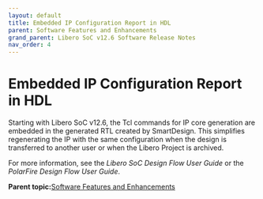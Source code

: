 ```yaml
---
layout: default
title: Embedded IP Configuration Report in HDL
parent: Software Features and Enhancements
grand_parent: Libero SoC v12.6 Software Release Notes
nav_order: 4
---
```


# Embedded IP Configuration Report in HDL

Starting with Libero SoC v12.6, the Tcl commands for IP core generation are embedded in the generated RTL created by SmartDesign. This simplifies regenerating the IP with the same configuration when the design is transferred to another user or when the Libero Project is archived.

For more information, see the *Libero SoC Design Flow User Guide* or the *PolarFire Design Flow User Guide*.

**Parent topic:**[Software Features and Enhancements](GUID-0C8F8AEA-9445-4B14-83EE-0D7D82E81DB5.md)

